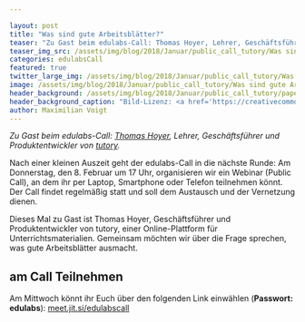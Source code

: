 ```yaml
---

layout: post
title: "Was sind gute Arbeitsblätter?"
teaser: "Zu Gast beim edulabs-Call: Thomas Hoyer, Lehrer, Geschäftsführer und Produktentwickler von tutory."
teaser_img_src: /assets/img/blog/2018/Januar/public_call_tutory/Was sind gute Arbeitsblätter.jpg
categories: edulabsCall
featured: true
twitter_large_img: /assets/img/blog/2018/Januar/public_call_tutory/Was sind gute Arbeitsblätter.jpg
image: /assets/img/blog/2018/Januar/public_call_tutory/Was sind gute Arbeitsblätter.jpg
header_background: /assets/img/blog/2018/Januar/public_call_tutory/papers.jpg
header_background_caption: "Bild-Lizenz: <a href='https://creativecommons.org/share-your-work/public-domain/cc0/'>CC0</a>"
author: Maximilian Voigt
---
```

*Zu Gast beim edulabs-Call: [Thomas Hoyer](https://twitter.com/thohoyer), Lehrer, Geschäftsführer und Produktentwickler von [tutory](https://www.tutory.de/).*

Nach einer kleinen Auszeit geht der edulabs-Call in die nächste Runde: Am Donnerstag, den 8. Februar um 17 Uhr, organisieren wir ein Webinar (Public Call), an dem ihr per Laptop, Smartphone oder Telefon teilnehmen könnt. Der Call findet regelmäßig statt und soll dem Austausch und der Vernetzung dienen.

Dieses Mal zu Gast ist Thomas Hoyer, Geschäftsführer und Produktentwickler von tutory, einer Online-Plattform für Unterrichtsmaterialien. Gemeinsam möchten wir über die Frage sprechen, was gute Arbeitsblätter ausmacht. 

## am Call Teilnehmen

Am Mittwoch könnt ihr Euch über den folgenden Link einwählen (**Passwort: edulabs**): <a href="https://meet.jit.si/edulabscall">meet.jit.si/edulabscall</a>